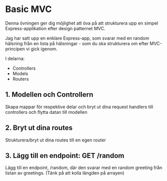 # Basic MVC

Denna övningen ger dig möjlighet att öva på att strukturera upp en simpel Express-applikation efter design patternet MVC.

Jag har satt upp en enklare Express-app, som svarar med en random hälsning från en lista på hälsningar - som du ska strukturera om efter MVC-principen vi gick igenom.

I delarna: 
- Controllers
- Models
- Routers

## 1. Modellen och Controllern

Skapa mappar för respektive delar och bryt ut dina request handlers till controllers och flytta datan till modellen

## 2. Bryt ut dina routes

Strukturera/bryt ut dina routes till en egen router

## 3. Lägg till en endpoint: GET /random

Lägg till en endpoint, /random, där den svarar med en random greeting från listan av greetings. (Tänk på att kolla längden på arrayen)